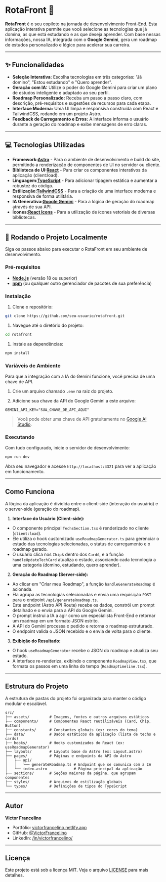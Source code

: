 # RotaFront 🧭

**RotaFront** é o seu copiloto na jornada de desenvolvimento Front-End. Esta aplicação interativa permite que você selecione as tecnologias que já domina, as que está estudando e as que deseja aprender. Com base nessas informações, nossa IA, integrada com o **Google Gemini**, gera um roadmap de estudos personalizado e lógico para acelerar sua carreira.

---

## ✨ Funcionalidades

- **Seleção Interativa:** Escolha tecnologias em três categorias: "Já domino", "Estou estudando" e "Quero aprender".
- **Geração com IA:** Utilize o poder do Google Gemini para criar um plano de estudos inteligente e adaptado ao seu perfil.
- **Roadmap Personalizado:** Receba um passo a passo claro, com descrição, pré-requisitos e sugestões de recursos para cada etapa.
- **Interface Moderna:** Uma UI limpa e responsiva construída com React e TailwindCSS, rodando em um projeto Astro.
- **Feedback de Carregamento e Erros:** A interface informa o usuário durante a geração do roadmap e exibe mensagens de erro claras.

---

## 💻 Tecnologias Utilizadas

- **Framework:**[**Astro**](https://astro.build/) - Para o ambiente de desenvolvimento e build do site, permitindo a renderização de componentes de UI no servidor ou cliente.
- **Biblioteca de UI:**[**React**](https://react.dev/) - Para criar os componentes interativos da aplicação (client:load).
- **Linguagem:**[**TypeScript**](https://www.typescriptlang.org/) - Para adicionar tipagem estática e aumentar a robustez do código.
- **Estilização:**[**TailwindCSS**](https://tailwindcss.com/) - Para a criação de uma interface moderna e responsiva de forma utilitária.
- **IA Generativa:**[**Google Gemini**](https://ai.google.dev/) - Para a lógica de geração do roadmap através de sua API.
- **Ícones:**[**React Icons**](https://react-icons.github.io/react-icons/) - Para a utilização de ícones vetoriais de diversas bibliotecas.

---

## 🚀 Rodando o Projeto Localmente

Siga os passos abaixo para executar o RotaFront em seu ambiente de desenvolvimento.

### Pré-requisitos

- [**Node.js**](https://nodejs.org/) (versão 18 ou superior)
- [**npm**](https://www.npmjs.com/) (ou qualquer outro gerenciador de pacotes de sua preferência)

### Instalação

1. Clone o repositório:

```bash
git clone https://github.com/seu-usuario/rotafront.git
```

1. Navegue até o diretório do projeto:

```bash
cd rotafront
```

1. Instale as dependências:

```bash
npm install
```

### Variáveis de Ambiente

Para que a integração com a IA do Gemini funcione, você precisa de uma chave de API.

1. Crie um arquivo chamado `.env` na raiz do projeto.

1. Adicione sua chave da API do Google Gemini a este arquivo:

```env
GEMINI_API_KEY="SUA_CHAVE_DE_API_AQUI"
```

> Você pode obter uma chave de API gratuitamente no [Google AI Studio](https://aistudio.google.com/app/apikey).

### Executando

Com tudo configurado, inicie o servidor de desenvolvimento:

```bash
npm run dev
```

Abra seu navegador e acesse `http://localhost:4321` para ver a aplicação em funcionamento.

---

## Como Funciona

A lógica da aplicação é dividida entre o client-side (interação do usuário) e o server-side (geração do roadmap).

1. **Interface do Usuário (Client-side):**

- O componente principal `TechsSection.tsx` é renderizado no cliente (`client:load`).
- Ele utiliza o hook customizado `useRoadmapGenerator.ts` para gerenciar o estado das tecnologias selecionadas, o status de carregamento e o roadmap gerado.
- O usuário clica nos `Chip`s dentro dos `Card`s, e a função `handleUpdateTechCard` atualiza o estado, associando cada tecnologia a uma categoria (domino, estudando, quero aprender).

2. **Geração do Roadmap (Server-side):**

- Ao clicar em "Criar meu Roadmap", a função `handleGenerateRoadmap` é acionada.
- Ela agrupa as tecnologias selecionadas e envia uma requisição `POST` para o endpoint `/api/generateRoadmap.ts`.
- Este endpoint (Astro API Route) recebe os dados, constrói um prompt detalhado e o envia para a API do Google Gemini.
- O prompt instrui a IA a agir como um especialista Front-End e retornar um roadmap em um formato JSON estrito.
- A API do Gemini processa o pedido e retorna o roadmap estruturado.
- O endpoint valida o JSON recebido e o envia de volta para o cliente.

3. **Exibição do Resultado:**

- O hook `useRoadmapGenerator` recebe o JSON do roadmap e atualiza seu estado.
- A interface re-renderiza, exibindo o componente `RoadmapView.tsx`, que formata os passos em uma linha do tempo (`RoadmapTimeline.tsx`).

---

## Estrutura do Projeto

A estrutura de pastas do projeto foi organizada para manter o código modular e escalável.

```
src/
├── assets/         # Imagens, fontes e outros arquivos estáticos
├── components/     # Componentes React reutilizáveis (Card, Chip, Button)
├── constants/      # Constantes globais (ex: cores do tema)
├── data/           # Dados estáticos da aplicação (lista de techs e cards)
├── hooks/          # Hooks customizados do React (ex: useRoadmapGenerator)
├── layouts/        # Layouts base do Astro (ex: Layout.astro)
├── pages/          # Páginas e endpoints da API do Astro
│   ├── api/
│   │   └── generateRoadmap.ts # Endpoint que se comunica com a IA
│   └── index.astro            # Página principal da aplicação
├── sections/       # Seções maiores da página, que agrupam componentes
├── styles/         # Arquivos de estilização globais
└── types/          # Definições de tipos do TypeScript
```

---

## Autor

**Victor Francelino**

- Portfólio: [victorfrancelino.netlify.app](https://victorfrancelino.netlify.app)
- GitHub: [@VictorFrancelino](https://github.com/VictorFrancelino)
- LinkedIn: [/in/victorfrancelino/](https://www.linkedin.com/in/victorfrancelino/)

---

## Licença

Este projeto está sob a licença MIT. Veja o arquivo [LICENSE](https://www.google.com/search?q=LICENSE) para mais detalhes.
